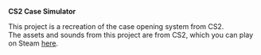 **CS2 Case Simulator**

This project is a recreation of the case opening system from CS2.
<br>
The assets and sounds from this project are from CS2, which you can play on Steam [here](https://store.steampowered.com/app/730/CounterStrike_2/).
